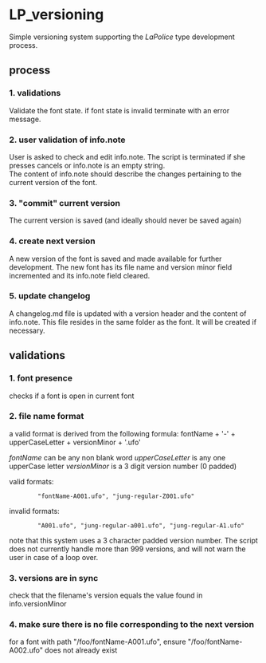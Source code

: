 # LP_versioning

Simple versioning system supporting the _LaPolice_ type development process.

## process

### 1. validations
Validate the font state. if font state is invalid terminate with an error message.

### 2. user validation of info.note
User is asked to check and edit info.note. The script is terminated if she presses cancels or info.note is an empty string.  
The content of info.note should describe the changes pertaining to the current version of the font.

### 3. "commit" current version
The current version is saved (and ideally should never be saved again)

### 4. create next version
A new version of the font is saved and made available for further development. The new font has its file name and version minor field incremented and its info.note field cleared.

### 5. update changelog
A changelog.md file is updated with a version header and the content of info.note. This file resides in the same folder as the font. It will be created if necessary.

## validations

### 1. font presence

checks if a font is open in current font

### 2. file name format

a valid format is derived from the following formula:
			fontName + '-' + upperCaseLetter + versionMinor + '.ufo'

_fontName_ can be any non blank word
_upperCaseLetter_ is any one upperCase letter
_versionMinor_ is a 3 digit version number (0 padded)

valid formats:

			"fontName-A001.ufo", "jung-regular-Z001.ufo"

invalid formats:

			"A001.ufo", "jung-regular-a001.ufo", "jung-regular-A1.ufo"


note that this system uses a 3 character padded version number. The script does not currently handle more than 999 versions, and will not warn the user in case of a loop over.
			
### 3. versions are in sync

check that the filename's version equals the value found in info.versionMinor


### 4. make sure there is no file corresponding to the next version

for a font with path "/foo/fontName-A001.ufo", ensure "/foo/fontName-A002.ufo" does not already exist
